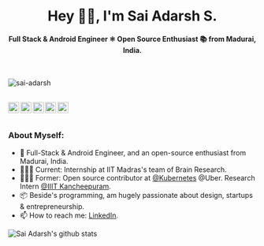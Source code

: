 <h1 align="center">Hey 👋🏽, I'm Sai Adarsh S.</h1>
<h4 align="center">Full Stack &amp; Android Engineer ⚛ Open Source Enthusiast 📚 from Madurai, India.</h4>
<br />
<p align="left"> <img src="https://komarev.com/ghpvc/?username=sai-adarsh" alt="sai-adarsh" /> </p>
<br />
<a href="https://twitter.com/ad6rsh">
  <img align="left" alt="Sai Adarsh S | Twitter" width="22px" src="https://cdn.jsdelivr.net/npm/simple-icons@v3/icons/twitter.svg" />
</a>
<a href="https://www.linkedin.com/in/sai-adarsh/">
  <img align="left" alt="Sai Adarsh S's LinkedIn" width="22px" src="https://cdn.jsdelivr.net/npm/simple-icons@v3/icons/linkedin.svg" />
</a>
<a href="https://www.instagram.com/ad6rsh/">
  <img align="left" alt="Sai Adarsh S's Instagram" width="22px" src="https://cdn.jsdelivr.net/npm/simple-icons@v3/icons/instagram.svg" />
</a>
<a href="https://leetcode.com/sai-adarsh/">
  <img align="left" alt="Sai Adarsh S's Leetcode" width="22px" src="https://cdn.jsdelivr.net/npm/simple-icons@v3/icons/leetcode.svg" />
</a>
<a href="https://medium.com/@saiadarsh99">
  <img align="left" alt="Sai Adarsh S's Medium" width="22px" src="https://cdn.jsdelivr.net/npm/simple-icons@v3/icons/medium.svg" />
</a>

<br />
<br />

### **About Myself:**
 - 🚀 Full-Stack & Android Engineer, and an open-source enthusiast from Madurai, India.
 - 🙍🏽‍♂️ Current: Internship at IIT Madras's team of Brain Research.
 - 👨🏽‍💻 Former: Open source contributor at [@Kubernetes](http://github.com/kubernetes/kubernetes) @Uber. Research Intern [@IIIT Kancheepuram](https://www.iiitdm.ac.in/).
 - 📦 Beside's programming, am hugely passionate about design, startups & entrepreneurship.
 - 📫 How to reach me: [LinkedIn](https://www.linkedin.com/in/sai-adarsh/).

![Sai Adarsh's github stats](https://github-readme-stats.vercel.app/api?username=sai-adarsh&show_icons=true&hide_border=true&theme=tokyonight)


